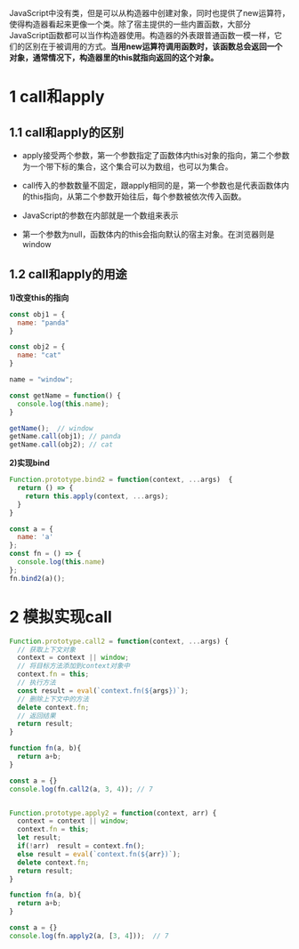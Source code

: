 JavaScript中没有类，但是可以从构造器中创建对象，同时也提供了new运算符，使得构造器看起来更像一个类。除了宿主提供的一些内置函数，大部分JavaScript函数都可以当作构造器使用。构造器的外表跟普通函数一模一样，它们的区别在于被调用的方式。**当用new运算符调用函数时，该函数总会返回一个对象，通常情况下，构造器里的this就指向返回的这个对象。**

# 1 call和apply

## 1.1 call和apply的区别

- apply接受两个参数，第一个参数指定了函数体内this对象的指向，第二个参数为一个带下标的集合，这个集合可以为数组，也可以为集合。

- call传入的参数数量不固定，跟apply相同的是，第一个参数也是代表函数体内的this指向，从第二个参数开始往后，每个参数被依次传入函数。

- JavaScript的参数在内部就是一个数组来表示

- 第一个参数为null，函数体内的this会指向默认的宿主对象。在浏览器则是window

## 1.2 call和apply的用途

**1)改变this的指向**

``` javascript
const obj1 = {
  name: "panda"
}

const obj2 = {
  name: "cat"
}

name = "window";

const getName = function() {
  console.log(this.name);
}

getName();  // window
getName.call(obj1); // panda
getName.call(obj2); // cat
```

**2)实现bind**

``` js
Function.prototype.bind2 = function(context, ...args)  {
  return () => {
    return this.apply(context, ...args);
  }
}

const a = {
  name: 'a'
};
const fn = () => {
  console.log(this.name)
};
fn.bind2(a)();
```

# 2 模拟实现call

``` js
Function.prototype.call2 = function(context, ...args) {
  // 获取上下文对象
  context = context || window;
  // 将目标方法添加到context对象中
  context.fn = this;
  // 执行方法
  const result = eval(`context.fn(${args})`);
  // 删除上下文中的方法
  delete context.fn;
  // 返回结果
  return result;
}

function fn(a, b){
  return a+b;
}

const a = {}
console.log(fn.call2(a, 3, 4)); // 7


Function.prototype.apply2 = function(context, arr) {
  context = context || window;
  context.fn = this;
  let result;
  if(!arr)  result = context.fn();
  else result = eval(`context.fn(${arr})`);
  delete context.fn;
  return result;
}

function fn(a, b){
  return a+b;
}

const a = {}
console.log(fn.apply2(a, [3, 4]));  // 7
```

